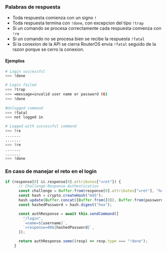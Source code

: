 ### Palabras de respuesta

- Toda respuesta comienza con un signo `!`
- Toda respuesta termina con `!done`, con excepcion del tipo `!trap`
- Si un comando se procesa correctamente cada respuesta comienza con `!re`
- Si un comando no se procesa bien se recibe la respuesta `!fatal`
- Si la conexion de la API se cierra RouterOS envia `!fatal` seguido de la razon porque se cerro la conexion.

#### Ejemplos

```bash
# Login successful
>>> !done

# Login failed
>>> !trap
>>> =message=invalid user name or password (6)
>>> !done
    
#Unlogged command
>>> !fatal
>>> not logged in

# Logged with successful command
>>> !re
.......
.......
>>> !re
.......
.......
>>> !done
```

### En caso de manejar el reto en el login

```javascript
if (response[0] && response[0].attributes["=ret"]) {
      // Challenge-Response Authentication
      const challenge = Buffer.from(response[0].attributes["=ret"], "hex");
      const hash = crypto.createHash("md5");
      hash.update(Buffer.concat([Buffer.from([0]), Buffer.from(password, "utf8"), challenge]));
      const hashedPassword = hash.digest("hex");

      const authResponse = await this.sendCommand([
        "/login",
        `=name=${username}`,
        `=response=00${hashedPassword}`,
      ]);

      return authResponse.some((resp) => resp.type === "!done");
    }
```
